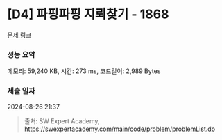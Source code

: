 # [D4] 파핑파핑 지뢰찾기 - 1868 

[문제 링크](https://swexpertacademy.com/main/code/problem/problemDetail.do?contestProbId=AV5LwsHaD1MDFAXc) 

### 성능 요약

메모리: 59,240 KB, 시간: 273 ms, 코드길이: 2,989 Bytes

### 제출 일자

2024-08-26 21:37



> 출처: SW Expert Academy, https://swexpertacademy.com/main/code/problem/problemList.do